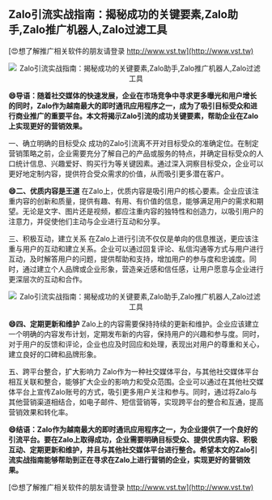 ## **Zalo引流实战指南：揭秘成功的关键要素,Zalo助手,Zalo推广机器人,Zalo过滤工具**

[😍想了解推广相关软件的朋友请登录 http://www.vst.tw](http://www.vst.tw)

 <center><img src="https://vst.tw/MP4/tuiguang/png/2.png" alt="Zalo引流实战指南：揭秘成功的关键要素,Zalo助手,Zalo推广机器人,Zalo过滤工具"></center>

**😄导语：随着社交媒体的快速发展，企业在市场竞争中寻求更多曝光和用户增长的同时，Zalo作为越南最大的即时通讯应用程序之一，成为了吸引目标受众和进行商业推广的重要平台。本文将揭示Zalo引流的成功关键要素，帮助企业在Zalo上实现更好的营销效果。**

一、确立明确的目标受众
成功的Zalo引流离不开对目标受众的准确定位。在制定营销策略之前，企业需要充分了解自己的产品或服务的特点，并确定目标受众的人口统计信息、兴趣爱好、购买行为等关键因素。通过深入洞察目标受众，企业可以更好地定制内容，提供符合受众需求的价值，从而吸引更多潜在客户。

**😄二、优质内容是王道**
在Zalo上，优质内容是吸引用户的核心要素。企业应该注重内容的创新和质量，提供有趣、有用、有价值的信息，能够满足用户的需求和期望。无论是文字、图片还是视频，都应注重内容的独特性和创造力，以吸引用户的注意力，并促使他们主动与企业进行互动和分享。

三、积极互动，建立关系
在Zalo上进行引流不仅仅是单向的信息推送，更应该注重与用户的互动和建立关系。企业可以通过回复评论、私信沟通等方式与用户进行互动，及时解答用户的问题，提供帮助和支持，增加用户的参与度和忠诚度。同时，通过建立个人品牌或企业形象，营造亲近感和信任感，让用户愿意与企业进行更深层次的互动和合作。

 <center><img src="https://vst.tw/MP4/tuiguang/png/7.png" alt="Zalo引流实战指南：揭秘成功的关键要素,Zalo助手,Zalo推广机器人,Zalo过滤工具"></center>

**😄四、定期更新和维护**
Zalo上的内容需要保持持续的更新和维护。企业应该建立一个明确的内容发布计划，定期发布新的内容，保持用户的兴趣和参与度。同时，对于用户的反馈和评论，企业也应及时回应和处理，表现出对用户的尊重和关心，建立良好的口碑和品牌形象。

五、跨平台整合，扩大影响力
Zalo作为一种社交媒体平台，与其他社交媒体平台相互关联和整合，能够扩大企业的影响力和受众范围。企业可以通过在其他社交媒体平台上宣传Zalo账号的方式，吸引更多用户关注和参与。同时，通过将Zalo与其他营销渠道相结合，如电子邮件、短信营销等，实现跨平台的整合和互通，提高营销效果和转化率。

**😄结语：Zalo作为越南最大的即时通讯应用程序之一，为企业提供了一个良好的引流平台。要在Zalo上取得成功，企业需要明确目标受众、提供优质内容、积极互动、定期更新和维护，并且与其他社交媒体平台进行整合。希望本文的Zalo引流实战指南能够帮助到正在寻求在Zalo上进行营销的企业，实现更好的营销效果。**

[😍想了解推广相关软件的朋友请登录 http://www.vst.tw](http://www.vst.tw)



